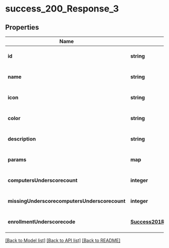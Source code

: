 # success_200_Response_3

## Properties
Name | Type | Description | Notes
------------ | ------------- | ------------- | -------------
**id** | **string** |  | [optional] [default to null]
**name** | **string** |  | [optional] [default to null]
**icon** | **string** |  | [optional] [default to null]
**color** | **string** |  | [optional] [default to null]
**description** | **string** |  | [optional] [default to null]
**params** | **map** |  | [optional] [default to null]
**computersUnderscorecount** | **integer** |  | [optional] [default to null]
**missingUnderscorecomputersUnderscorecount** | **integer** |  | [optional] [default to null]
**enrollmentUnderscorecode** | [**Success201ResponseEnrollmentCode**](Success201ResponseEnrollmentCode.md) |  | [optional] [default to null]

[[Back to Model list]](../README.md#documentation-for-models) [[Back to API list]](../README.md#documentation-for-api-endpoints) [[Back to README]](../README.md)



